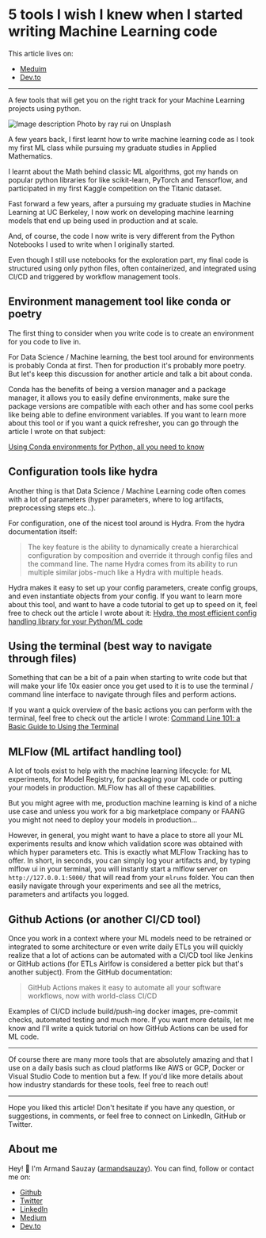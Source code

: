 # 5 tools I wish I knew when I started writing Machine Learning code

This article lives on: 
- [Meduim](https://medium.com/@armand-sauzay/5-tools-i-wish-i-knew-when-i-started-writing-machine-learning-code-55b429d06f32)
- [Dev.to](https://dev.to/armandsauzay/5-tools-i-wish-i-knew-when-i-started-writing-machine-learning-code-575f)
--- 
A few tools that will get you on the right track for your Machine Learning projects using python.


![Image description](https://miro.medium.com/v2/resize:fit:1400/format:webp/1*dbOgJi1lNK72h_NjKh7OdQ.jpeg)
Photo by ray rui on Unsplash

A few years back, I first learnt how to write machine learning code as I took my first ML class while pursuing my graduate studies in Applied Mathematics. 

I learnt about the Math behind classic ML algorithms, got my hands on popular python libraries for like scikit-learn, PyTorch and Tensorflow, and participated in my first Kaggle competition on the Titanic dataset.

Fast forward a few years, after a pursuing my graduate studies in Machine Learning at UC Berkeley, I now work on developing machine learning models that end up being used in production and at scale.

And, of course, the code I now write is very different from the Python Notebooks I used to write when I originally started. 

Even though I still use notebooks for the exploration part, my final code is structured using only python files, often containerized, and integrated using CI/CD and triggered by workflow management tools.

## Environment management tool like conda or poetry

The first thing to consider when you write code is to create an environment for you code to live in.

For Data Science / Machine learning, the best tool around for environments is probably Conda at first. Then for production it's probably more poetry. But let's keep this discussion for another article and talk a bit about conda.

Conda has the benefits of being a version manager and a package manager, it allows you to easily define environments, make sure the package versions are compatible with each other and has some cool perks like being able to define environment variables. If you want to learn more about this tool or if you want a quick refresher, you can go through the article I wrote on that subject:

[Using Conda environments for Python, all you need to know](https://blog.devgenius.io/using-conda-environments-for-python-all-you-need-to-know-2eb36e224d1c)

## Configuration tools like hydra

Another thing is that Data Science / Machine Learning code often comes with a lot of parameters (hyper parameters, where to log artifacts, preprocessing steps etc..).

For configuration, one of the nicest tool around is Hydra. From the hydra documentation itself:

> The key feature is the ability to dynamically create a hierarchical configuration by composition and override it through config files and the command line. The name Hydra comes from its ability to run multiple similar jobs - much like a Hydra with multiple heads.

Hydra makes it easy to set up your config parameters, create config groups, and even instantiate objects from your config. If you want to learn more about this tool, and want to have a code tutorial to get up to speed on it, feel free to check out the article I wrote about it: [Hydra, the most efficient config handling library for your Python/ML code](https://medium.com/@armand-sauzay/hydra-the-most-efficient-config-handling-library-for-your-python-ml-code-9178d491523c)

## Using the terminal (best way to navigate through files)

Something that can be a bit of a pain when starting to write code but that will make your life 10x easier once you get used to it is to use the terminal / command line interface to navigate through files and perform actions.

If you want a quick overview of the basic actions you can perform with the terminal, feel free to check out the article I wrote: [Command Line 101: a Basic Guide to Using the Terminal](https://medium.com/@armand-sauzay/a-simple-guide-to-using-the-command-line-aka-terminal-e030dbf18afe)

## MLFlow (ML artifact handling tool)

A lot of tools exist to help with the machine learning lifecycle: for ML experiments, for Model Registry, for packaging your ML code or putting your models in production. MLFlow has all of these capabilities.

But you might agree with me, production machine learning is kind of a niche use case and unless you work for a big marketplace company or FAANG you might not need to deploy your models in production…

However, in general, you might want to have a place to store all your ML experiments results and know which validation score was obtained with which hyper parameters etc. This is exactly what MLFlow Tracking has to offer.
In short, in seconds, you can simply log your artifacts and, by typing mlflow ui in your terminal, you will instantly start a mlflow server on `http://127.0.0.1:5000/` that will read from your `mlruns` folder. You can then easily navigate through your experiments and see all the metrics, parameters and artifacts you logged.

## Github Actions (or another CI/CD tool)

Once you work in a context where your ML models need to be retrained or integrated to some architecture or even write daily ETLs you will quickly realize that a lot of actions can be automated with a CI/CD tool like Jenkins or GitHub actions (for ETLs Airlfow is considered a better pick but that's another subject). From the GitHub documentation: 
> GitHub Actions makes it easy to automate all your software workflows, now with world-class CI/CD

Examples of CI/CD include build/push-ing docker images, pre-commit checks, automated testing and much more. If you want more details, let me know and I'll write a quick tutorial on how GitHub Actions can be used for ML code.

---

Of course there are many more tools that are absolutely amazing and that I use on a daily basis such as cloud platforms like AWS or GCP, Docker or Visual Studio Code to mention but a few. If you'd like more details about how industry standards for these tools, feel free to reach out!

---

Hope you liked this article! Don't hesitate if you have any question, or suggestions, in comments, or feel free to connect on LinkedIn, GitHub or Twitter.

## About me
Hey! 👋 I'm Armand Sauzay ([armandsauzay](https://twitter.com/armandsauzay)). You can find, follow or contact me on: 

- [Github](https://github.com/armand-sauzay) 
- [Twitter](https://twitter.com/armandsauzay)
- [LinkedIn](https://www.linkedin.com/in/armand-sauzay-80a70b160/)
- [Medium](https://medium.com/@armand-sauzay)
- [Dev.to](https://dev.to/armandsauzay)